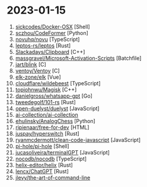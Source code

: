 # 2023-01-15

1. [sickcodes/Docker-OSX](https://github.com/sickcodes/Docker-OSX "Run macOS VM in a Docker! Run near native OSX-KVM in Docker! X11 Forwarding! CI/CD for OS X Security Research! Docker mac Containers.") [Shell]
2. [sczhou/CodeFormer](https://github.com/sczhou/CodeFormer "[NeurIPS 2022] Towards Robust Blind Face Restoration with Codebook Lookup Transformer") [Python]
3. [novuhq/novu](https://github.com/novuhq/novu "The open-source notification infrastructure for products. Add a notification center for your React, Vue and Angular apps 🚀") [TypeScript]
4. [leptos-rs/leptos](https://github.com/leptos-rs/leptos "Build fast web applications with Rust.") [Rust]
5. [Slackadays/Clipboard](https://github.com/Slackadays/Clipboard "📋 Cut, copy, and paste anything, anywhere, all from the terminal. Quick, easy, and pretty.") [C++]
6. [massgravel/Microsoft-Activation-Scripts](https://github.com/massgravel/Microsoft-Activation-Scripts "A Windows and Office activator using HWID / KMS38 / Online KMS activation methods, with a focus on open-source code and fewer antivirus detections.") [Batchfile]
7. [jart/blink](https://github.com/jart/blink "tiniest x86-64-linux emulator") [C]
8. [ventoy/Ventoy](https://github.com/ventoy/Ventoy "A new bootable USB solution.") [C]
9. [elk-zone/elk](https://github.com/elk-zone/elk "A nimble Mastodon web client") [Vue]
10. [cloudflare/wildebeest](https://github.com/cloudflare/wildebeest "Wildebeest is an ActivityPub and Mastodon-compatible server") [TypeScript]
11. [topjohnwu/Magisk](https://github.com/topjohnwu/Magisk "The Magic Mask for Android") [C++]
12. [danielgross/whatsapp-gpt](https://github.com/danielgross/whatsapp-gpt "") [Go]
13. [tweedegolf/101-rs](https://github.com/tweedegolf/101-rs "A Rust university course") [Rust]
14. [open-duelyst/duelyst](https://github.com/open-duelyst/duelyst "Duelyst is a digital collectible card game and turn-based strategy hybrid, developed by Counterplay Games.") [JavaScript]
15. [ai-collection/ai-collection](https://github.com/ai-collection/ai-collection "A collection of generative AI applications") 
16. [ehulinsky/AnalogChess](https://github.com/ehulinsky/AnalogChess "Chess but no grid") [Python]
17. [ripienaar/free-for-dev](https://github.com/ripienaar/free-for-dev "A list of SaaS, PaaS and IaaS offerings that have free tiers of interest to devops and infradev") [HTML]
18. [juspay/hyperswitch](https://github.com/juspay/hyperswitch "An Open Source Financial Switch to make Payments fast, reliable and affordable") [Rust]
19. [ryanmcdermott/clean-code-javascript](https://github.com/ryanmcdermott/clean-code-javascript "🛁 Clean Code concepts adapted for JavaScript") [JavaScript]
20. [pi-hole/pi-hole](https://github.com/pi-hole/pi-hole "A black hole for Internet advertisements") [Shell]
21. [jucasoliveira/terminalGPT](https://github.com/jucasoliveira/terminalGPT "Get GPT like chatGPT on your terminal") [JavaScript]
22. [nocodb/nocodb](https://github.com/nocodb/nocodb "🔥 🔥 🔥 Open Source Airtable Alternative") [TypeScript]
23. [helix-editor/helix](https://github.com/helix-editor/helix "A post-modern modal text editor.") [Rust]
24. [lencx/ChatGPT](https://github.com/lencx/ChatGPT "🔮 ChatGPT Desktop Application (Mac, Windows and Linux)") [Rust]
25. [jlevy/the-art-of-command-line](https://github.com/jlevy/the-art-of-command-line "Master the command line, in one page") 
